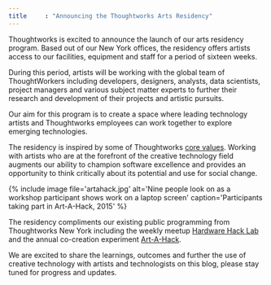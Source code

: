 ```yaml
---
title     : "Announcing the Thoughtworks Arts Residency"
---
```

Thoughtworks is excited to announce the launch of our arts residency program. Based out of our New York offices, the residency offers artists access to our facilities, equipment and staff for a period of sixteen weeks.

During this period, artists will be working with the global team of ThoughtWorkers including developers, designers, analysts, data scientists, project managers and various subject matter experts to further their research and development of their projects and artistic pursuits.

<!--excerpt-ends-->

Our aim for this program is to create a space where leading technology artists and Thoughtworks employees can work together to explore emerging technologies.

The residency is inspired by some of Thoughtworks [core values](https://www.thoughtworks.com/about-us). Working with artists who are at the forefront of the creative technology field augments our ability to champion software excellence and provides an opportunity to think critically about its potential and use for social change.

{% include image file='artahack.jpg'
   alt='Nine people look on as a workshop participant shows work on a laptop screen'
   caption='Participants taking part in Art-A-Hack, 2015' %}

The residency compliments our existing public programming from Thoughtworks New York including the weekly meetup [Hardware Hack Lab](https://hardwarehacklab.io/) and the annual co-creation experiment [Art-A-Hack](https://artahack.io/).

We are excited to share the learnings, outcomes and further the use of creative technology with artists and technologists on this blog, please stay tuned for progress and updates.
